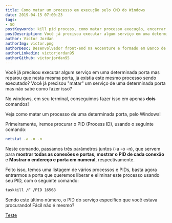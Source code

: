 ```yaml
---
title: Como matar um processo em execução pelo CMD do Windows
date: 2019-04-15 07:00:23
tags:
- SO
postKeywords: kill pid process, como matar processo execução, encerrar processo, matar processo
postDescription: Você já precisou executar algum serviço em uma determinada porta mas reparou que nesta mesma porta, já existia este mesmo processo sendo executado? Você já precisou "matar" um serviço de uma determinada porta mas não sabe como fazer isso? No windows, em seu terminal, conseguimos fazer isso em apenas dois comandos!
author: Victor Jordan
authorImg: victor.png
authorDesc: Desenvolvedor front-end na Accenture e formado em Banco de Dados pela Fatec, apaixonado por usabilidade, performance e UX!
authorLinkedin: victorjordan95
authorGithub: victorjordan95
---
```


Você já precisou executar algum serviço em uma determinada porta mas reparou que nesta mesma porta, já existia este mesmo processo sendo executado? Você já precisou "matar" um serviço de uma determinada porta mas não sabe como fazer isso?

No windows, em seu terminal, conseguimos fazer isso em apenas **dois** comandos!

Veja como matar um processo de uma determinada porta, pelo Windows!

<!-- more -->

Primeiramente, iremos procurar o PID (Process ID), usando o seguinte comando:

```bash
netstat -a -o -n
```

Neste comando, passamos três parâmetros juntos (-a -o -n), que servem para **mostrar todas as conexões e portas**, **mostrar o PID de cada conexão** e **Mostrar o endereço e porta em numeral**, respectivamente.

Feito isso, temos uma listagem de vários processos e PIDs, basta agora entrarmos a porta que queremos liberar e eliminar este processo usando seu PID, com o seguinte comando:

```bash
taskkill /F /PID 16568
```

Sendo este último número, o PID do serviço específico que você estava procurando!
Fácil não é mesmo?

[Teste](acerstore://acerstore/home)
